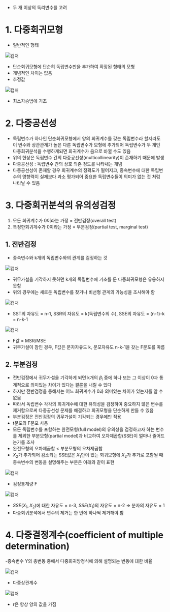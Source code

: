 - 두 개 이상의 독리변수를 고려

# 1. 다중회귀모형
- 일반적인 형태

![캡처](https://user-images.githubusercontent.com/80622859/184529550-42278421-3ec7-45eb-93b6-37872bb91041.PNG)

- 단순회귀모형에 단순히 독립변수만을 추가하여 확장된 형태의 모형
- 개념적인 차이는 없음
- 추정값

![캡처](https://user-images.githubusercontent.com/80622859/184529578-23dda65c-878b-449a-83b1-3771ecc3fde8.PNG)

- 최소자승법에 기초

# 2. 다중공선성
- 독립변수가 하나인 단순회귀모형에서 양의 회귀계수를 갖는 독립변수라 할지라도 이 변수와 상관관계가 높은 다른 독립변수가 모형에 추가되어 독립변수가 두 개인 다중회귀분석을 수행하게되면 회귀계수가 음으로 바뀔 수도 있음
- 위의 현상은 독립변수 간의 다중공선성(multicollinearity)이 존재하기 때문에 발생
- 다중공선성 : 독립변수 간의 상호 의존 정도를 나타내는 개념
- 다중공선성이 존재할 경우 회귀계수의 정확도가 떨어지고, 종속변수에 대한 독립변수의 영향력이 실제보다 과소 평가되어 중요한 독립변수들이 의미가 없는 것 처럼 나타날 수 있음

# 3. 다중회귀분석의 유의성검정
1. 모든 회귀계수가 0이라는 가정 = 전반검정(overall test)
2. 특정한회귀계수가 0이라는 가정 = 부분검정(partial test, marginal test)

## 1. 전반검정
- 종속변수와 k개의 독립변수와의 관계를 검정하는 것

![캡처](https://user-images.githubusercontent.com/80622859/184529682-05f72b54-57ed-4c1c-abfb-7b541dcec870.PNG)

- 귀무가설을 기각하지 못하면 k개의 독립변수에 기초를 둔 다중회귀모형은 유용하지 못함
- 위의 경우에는 새로운 독립변수를 찾거나 비선형 관계의 가능성을 조사해야 함

![캡처](https://user-images.githubusercontent.com/80622859/184529709-d11ca976-52e4-4362-bb1a-3ebe89fbfdf1.PNG)

- SST의 자유도 = n-1, SSR의 자유도 = k(독립변수의 수), SSE의 자유도 = (n-1)-k = n-k-1

![캡처](https://user-images.githubusercontent.com/80622859/184529733-3f014f97-4588-4cdc-80cf-58e0a90bfe85.PNG)

- F값 = MSR/MSE
- 귀무가설이 참인 경우, F값은 분자자유도 k, 분모자유도 n-k-1을 갖는 F분포를 따름

## 2. 부분검정
- 전반검정에서 귀무가설을 기각하게 되면 k개의 $\beta_i$ 중에 하나 또는 그 이상이 0과 통계적으로 의미있는 차이가 있다는 결론을 내릴 수 있다
- 하지만 전반검정을 통해서는 어느 회귀계수가 0과 의미있는 차이가 있는지를 알 수 없음
- 따라서 독립변수 각각의 회귀계수에 대한 유의성을 검정하여 중요하지 않은 변수를 제거함으로써 다중공선성 문제를 해결하고 회귀모형을 단순하게 만들 수 있음
- 부분검정은 전반검정의 귀무가설이 기각되는 경우에만 적용
- t분포와 F분포 사용
- 모든 독립변수를 포함하는 완전모형(full model)의 유의성을 검정하고자 하는 변수를 제외한 부분모형(partial model)과 비교하여 오차제곱합(SSE)이 얼마나 줄어드는가를 조사
- 완전모형의 오차제곱합 < 부분모형의 오차제곱합
- $X_2$가 추가되어 감소되는 SSE값은 $X_1$만이 있는 회귀모형에 $X_2$가 추가로 포함될 때 종속변수의 변동을 설명해주는 부분은 아래와 같이 표현

![캡처](https://user-images.githubusercontent.com/80622859/184529890-3bf0cbc8-200d-4f2e-bd8d-67d5f54fbc49.PNG)

- 검정통계량 F

![캡처](https://user-images.githubusercontent.com/80622859/184529901-15c9036c-e82d-417f-b6e9-f8e8f72c0fd2.PNG)

- $SSE(X_1,X_2)$에 대한 자유도 = n-3, $SSE(X_1)$의 자유도 = n-2 => 분자의 자유도 = 1
- 다중회귀분석에서 변수의 제거는 한 번에 하나씩 제거해야 함

# 4. 다중결정계수(coefficient of multiple determination)
-종속변수 Y의 총변동 중에서 다중회귀방정식에 의해 설명되는 변동에 대한 비율

![캡처](https://user-images.githubusercontent.com/80622859/184529980-b8cd4829-0f53-4565-8864-451c7a3f1633.PNG)

- 다중상관계수

![캡처](https://user-images.githubusercontent.com/80622859/184530014-f740f8da-832e-4852-b413-e80ed67cb5c2.PNG)

- r은 항상 양의 값을 가짐

